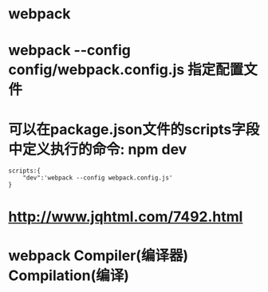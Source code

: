# webpack

# webpack --config config/webpack.config.js 指定配置文件

# 可以在package.json文件的scripts字段中定义执行的命令: npm dev
    scripts:{
        "dev":'webpack --config webpack.config.js'
    }

# http://www.jqhtml.com/7492.html
# webpack Compiler(编译器) Compilation(编译)    
